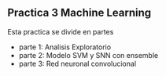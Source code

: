 ## Practica 3 Machine Learning
Esta practica se divide en  partes

* parte 1: Analisis Exploratorio
* parte 2: Modelo SVM y SNN con ensemble
* parte 3: Red neuronal convolucional
